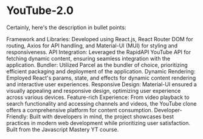 # YouTube-2.0

Certainly, here's the description in bullet points:

Framework and Libraries: Developed using React.js, React Router DOM for routing, Axios for API handling, and Material-UI (MUI) for styling and responsiveness.
API Integration: Leveraged the RapidAPI YouTube API for fetching dynamic content, ensuring seamless integration with the application.
Bundler: Utilized Parcel as the bundler of choice, prioritizing efficient packaging and deployment of the application.
Dynamic Rendering: Employed React's params, state, and effects for dynamic content rendering and interactive user experiences.
Responsive Design: Material-UI ensured a visually appealing and responsive design, optimizing user experience across various devices.
Feature-rich Experience: From video playback to search functionality and accessing channels and videos, the YouTube clone offers a comprehensive platform for content consumption.
Developer-Friendly: Built with developers in mind, the project showcases best practices in modern web development while prioritizing user satisfaction. Built from the Javascript Mastery YT course.
